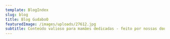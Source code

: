 ```yaml
---
template: BlogIndex
slug: blog
title: Blog GudaboO
featuredImage: /images/uploads/27612.jpg
subtitle: Conteúdo valioso para mamães dedicadas - feito por nossas doutoras.
---
```


